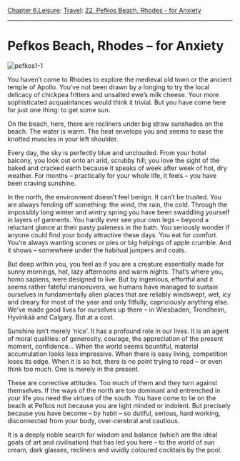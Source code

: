 [Chapter 6.Leisure](https://www.theschooloflife.com/thebookoflife/category/leisure/): [Travel](https://www.theschooloflife.com/thebookoflife/category/leisure/travel/): [22. Pefkos Beach, Rhodes - for Anxiety](https://www.theschooloflife.com/thebookoflife/travel-as-therapy-pefkos-bech-rhodes-for-anxiety/)

* * *

# Pefkos Beach, Rhodes – for Anxiety

![pefkos1-1](https://www.theschooloflife.com/thebookoflife/wp-content/uploads/2014/09/pefkos1-1.jpg)

You haven’t come to Rhodes to explore the medieval old town or the ancient temple of Apollo. You’ve not been drawn by a longing to try the local delicacy of chickpea fritters and unsalted ewe’s milk cheese. Your more sophisticated acquaintances would think it trivial. But you have come here for just one thing: to get some sun.

On the beach, here, there are recliners under big straw sunshades on the beach. The water is warm. The heat envelops you and seems to ease the knotted muscles in your left shoulder.&nbsp;

Every day, the sky is perfectly blue and unclouded. From your hotel balcony, you look out onto&nbsp;an arid, scrubby hill; you love the sight of the baked and cracked earth because it speaks of week after week of hot, dry weather. For months – practically for your whole life, it feels – you have been craving sunshine.&nbsp;

In the north, the environment doesn’t feel benign. It can’t be trusted. You are always fending off something: the wind, the rain, the cold. Through the impossibly long winter and wintry spring you have been swaddling yourself in layers of garments. You hardly ever see your own legs – beyond a reluctant glance at their pasty paleness in the bath. You seriously wonder if anyone could find your body attractive these days. You eat for comfort. You’re always wanting scones or pies or big helpings of apple crumble. And it shows – somewhere under the habitual jumpers and coats.&nbsp;

But deep within you, you feel as if you are a creature essentially made for sunny mornings, hot, lazy afternoons and warm nights. That’s where you, homo sapiens, were designed to live. But by ingenious, effortful and it seems rather fateful manoeuvers, we humans have managed to sustain ourselves in fundamentally alien places that are reliably windswept, wet, icy and dreary for most of the year and only fitfully, capriciously anything else. We’ve made good lives for ourselves up there – in Wiesbaden, Trondheim, Hyvinkää and Calgary. But at a cost.

Sunshine isn’t merely ‘nice’. It has a profound role in our lives. It is an agent of moral qualities: of generosity, courage, the appreciation of the present moment, confidence… When the world seems bountiful, material accumulation looks less impressive. When there is easy living, competition loses its edge. When it is so hot, there is no point trying to read – or even think too much. One is merely in the present.

These are corrective attitudes. Too much of them and they turn against themselves. If the ways of the north are too dominant and entrenched in your life you need the virtues of the south. You have come to lie on the beach at Pefkos not because you are light minded or indolent. But precisely because you have become – by habit – so dutiful, serious, hard working, disconnected from your body, over-cerebral and cautious.&nbsp;

It is a deeply noble search for wisdom and balance (which are the ideal goals of art and civilisation) that has led you here – to the world of sun cream, dark glasses, recliners and vividly coloured cocktails by the pool.
